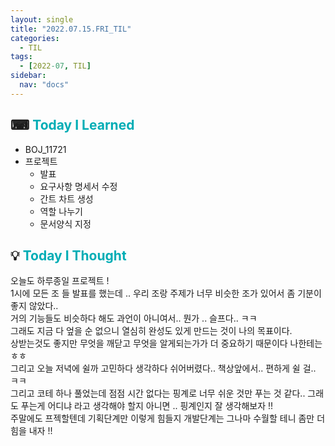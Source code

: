 ```yaml
---
layout: single
title: "2022.07.15.FRI_TIL"
categories:
  - TIL
tags:
  - [2022-07, TIL]
sidebar:
  nav: "docs"
---
```


## ⌨ <a style="color:#00adb5">Today I Learned</a>

- BOJ_11721
- 프로젝트
  - 발표
  - 요구사항 명세서 수정
  - 간트 차트 생성
  - 역할 나누기
  - 문서양식 지정

## 💡 <a style="color:#00adb5">Today I Thought</a>

오늘도 하루종일 프로젝트 !<br>
1시에 모든 조 들 발표를 했는데 .. 우리 조랑 주제가 너무 비슷한 조가 있어서 좀 기분이 좋지 않았다..<br>
거의 기능들도 비슷하다 해도 과언이 아니여서.. 뭔가 .. 슬프다.. ㅋㅋ<br>
그래도 지금 다 엎을 순 없으니 열심히 완성도 있게 만드는 것이 나의 목표이다.<br>
상받는것도 좋지만 무엇을 깨닫고 무엇을 알게되는가가 더 중요하기 때문이다 나한테는 ㅎㅎ<br>
그리고 오늘 저녁에 쉴까 고민하다 생각하다 쉬어버렸다.. 책상앞에서.. 편하게 쉴 걸.. ㅋㅋ<br>
그리고 코테 하나 풀었는데 점점 시간 없다는 핑계로 너무 쉬운 것만 푸는 것 같다.. 그래도 푸는게 어디냐 라고 생각해야 할지 아니면 .. 핑계인지 잘 생각해보자 !!<br>
주말에도 프젝할텐데 기획단계만 이렇게 힘들지 개발단계는 그나마 수월할 테니 좀만 더 힘을 내자 !!
